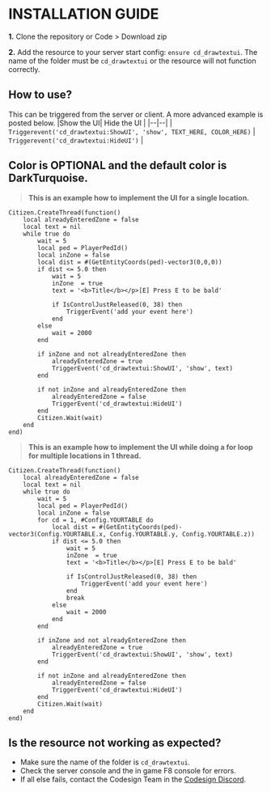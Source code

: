 # INSTALLATION GUIDE
**1.** Clone the repository or Code > Download zip
 
**2.** Add the resource to your server start config: `ensure cd_drawtextui`. The name of the folder must be `cd_drawtextui` or the resource will not function correctly.

## How to use?
This can be triggered from the server or client. A more advanced example is posted below.
|Show the UI| Hide the UI |
|--|--|
| `Triggerevent('cd_drawtextui:ShowUI', 'show', TEXT_HERE, COLOR_HERE)` | `Triggerevent('cd_drawtextui:HideUI')` |

## Color is OPTIONAL and the default color is DarkTurquoise.

> **This is an example how to implement the UI for a single location.**

    Citizen.CreateThread(function()
	    local alreadyEnteredZone = false
	    local text = nil
	    while true do
	        wait = 5
	        local ped = PlayerPedId()
	        local inZone = false
	        local dist = #(GetEntityCoords(ped)-vector3(0,0,0))
	        if dist <= 5.0 then
	            wait = 5
	            inZone  = true
	            text = '<b>Title</b></p>[E] Press E to be bald'

	            if IsControlJustReleased(0, 38) then
	                TriggerEvent('add your event here')
	            end
	        else
	            wait = 2000
	        end
	        
	        if inZone and not alreadyEnteredZone then
	            alreadyEnteredZone = true
	            TriggerEvent('cd_drawtextui:ShowUI', 'show', text)
	        end

	        if not inZone and alreadyEnteredZone then
	            alreadyEnteredZone = false
	            TriggerEvent('cd_drawtextui:HideUI')
	        end
	        Citizen.Wait(wait)
	    end
	end)

> **This is an example how to implement the UI while doing a for loop for multiple locations in 1 thread.**

    Citizen.CreateThread(function()
        local alreadyEnteredZone = false
        local text = nil
        while true do
            wait = 5
            local ped = PlayerPedId()
            local inZone = false
            for cd = 1, #Config.YOURTABLE do
                local dist = #(GetEntityCoords(ped)-vector3(Config.YOURTABLE.x, Config.YOURTABLE.y, Config.YOURTABLE.z))
                if dist <= 5.0 then
                    wait = 5
                    inZone  = true
                    text = '<b>Title</b></p>[E] Press E to be bald'
    
                    if IsControlJustReleased(0, 38) then
                        TriggerEvent('add your event here')
                    end
                    break
                else
                    wait = 2000
                end
            end
            
            if inZone and not alreadyEnteredZone then
                alreadyEnteredZone = true
                TriggerEvent('cd_drawtextui:ShowUI', 'show', text)
            end
    
            if not inZone and alreadyEnteredZone then
                alreadyEnteredZone = false
                TriggerEvent('cd_drawtextui:HideUI')
            end
            Citizen.Wait(wait)
        end
    end)




## Is the resource not working as expected?
- Make sure the name of the folder is `cd_drawtextui`.
- Check the server console and the in game F8 console for errors.
- If all else fails, contact the Codesign Team in the [Codesign Discord](https://discord.gg/HmDFGp62Tr).
